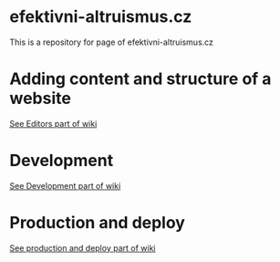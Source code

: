 # efektivni-altruismus.cz

This is a repository for page of efektivni-altruismus.cz

# Adding content and structure of a website
[See Editors part of wiki](https://github.com/ea-czech-republic/efektivnialtruismus.cz/wiki/Editors-(Blog))

# Development
[See Development part of wiki](https://github.com/ea-czech-republic/efektivnialtruismus.cz/wiki/Development)

# Production and deploy
[See production and deploy part of wiki](https://github.com/ea-czech-republic/efektivnialtruismus.cz/wiki/Deployment-and-production)
